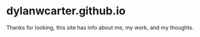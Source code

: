 # dylanwcarter.github.io

Thanks for looking, this site has info about me, my work, and my thoughts.

